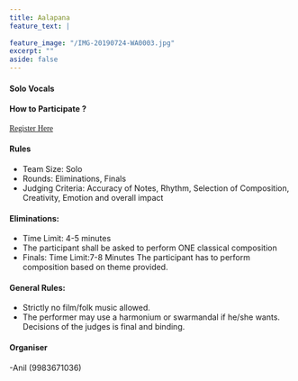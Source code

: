 ```yaml
---
title: Aalapana
feature_text: |
  
feature_image: "/IMG-20190724-WA0003.jpg"
excerpt: ""
aside: false
---
```

#### Solo Vocals

#### How to Participate ?
[<span style="font-family:Papyrus; font-size:1em;">Register Here</span>](https://forms.gle/KdcxcBhTjBirV6pH8 "Event Registration link") 

#### Rules
* Team Size: Solo
* Rounds: Eliminations, Finals
* Judging Criteria: Accuracy of Notes, Rhythm, Selection of Composition, Creativity, Emotion and overall impact

#### Eliminations:
* Time Limit: 4-5 minutes
* The participant shall be asked to perform ONE classical  composition
* Finals:
Time Limit:7-8 Minutes The participant has to perform composition based on theme provided. 

#### General Rules:
* Strictly no film/folk music allowed.
* The performer may use a harmonium or swarmandal if he/she wants.
Decisions of the judges is final and binding.

#### Organiser
-Anil (9983671036)

```
